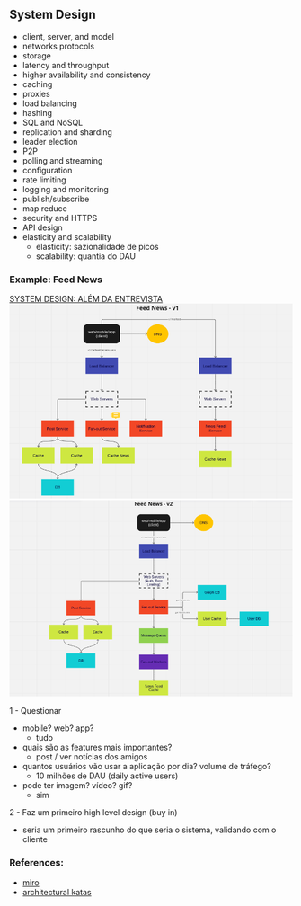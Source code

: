 ## System Design

- client, server, and model
- networks protocols
- storage
- latency and throughput
- higher availability and consistency
- caching
- proxies
- load balancing
- hashing
- SQL and NoSQL
- replication and sharding
- leader election
- P2P
- polling and streaming
- configuration
- rate limiting
- logging and monitoring
- publish/subscribe
- map reduce
- security and HTTPS
- API design
- elasticity and scalability
  - elasticity: sazionalidade de picos
  - scalability: quantia do DAU

### Example: Feed News

[SYSTEM DESIGN: ALÉM DA ENTREVISTA](https://www.youtube.com/watch?v=-8tdjn30SSw)
![Feed News - v1](./images/feed-news-v1.png)
![Feed News - v2](./images/feed-news-v2.png)

1 - Questionar
  - mobile? web? app?
    - tudo
  - quais são as features mais importantes?
    - post / ver notícias dos amigos
  - quantos usuários vão usar a aplicação por dia? volume de tráfego?
    - 10 milhões de DAU (daily active users)
  - pode ter imagem? vídeo? gif?
    - sim

2 - Faz um primeiro high level design (buy in)
  - seria um primeiro rascunho do que seria o sistema, validando com o cliente

### References:

- [miro](https://miro.com/app/board/uXjVORFgFfA=/)
- [architectural katas](https://nealford.com/katas/list.html)